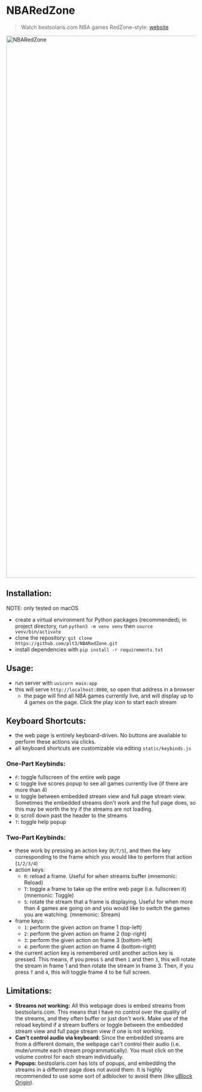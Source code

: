 # NBARedZone

> Watch bestsolaris.com NBA games RedZone-style: [website](https://nbaredzone.applikuapp.com/)

<img width="1440" alt="NBARedZone" src="https://github.com/plt3/NBARedZone/assets/65266160/09f9b6e1-3df3-4487-bb8c-91966b37fe66">

## Installation:

NOTE: only tested on macOS

- create a virtual environment for Python packages (recommended); in project directory, run `python3 -m venv venv` then `source venv/bin/activate`
- clone the repository: `git clone https://github.com/plt3/NBARedZone.git`
- install dependencies with `pip install -r requirements.txt`

## Usage:

- run server with `uvicorn main:app`
- this will serve `http://localhost:8000`, so open that address in a browser
  - the page will find all NBA games currently live, and will display up to 4 games on the page. Click the play icon to start each stream

## Keyboard Shortcuts:

- the web page is entirely keyboard-driven. No buttons are available to perform these actions via clicks.
- all keyboard shortcuts are customizable via editing `static/keybinds.js`

### One-Part Keybinds:

- `F`: toggle fullscreen of the entire web page
- `G`: toggle live scores popup to see all games currently live (if there are more than 4)
- `U`: toggle between embedded stream view and full page stream view. Sometimes the
  embedded streams don't work and the full page does, so this may be worth the try if
  the streams are not loading.
- `D`: scroll down past the header to the streams
- `?`: toggle help popup

### Two-Part Keybinds:

- these work by pressing an action key (`R/T/S`), and then the key corresponding to the
  frame which you would like to perform that action (`1/2/3/4`)
- action keys:
  - `R`: reload a frame. Useful for when streams buffer (mnemonic: Reload)
  - `T`: toggle a frame to take up the entire web page (i.e. fullscreen it) (mnemonic: Toggle)
  - `S`: rotate the stream that a frame is displaying. Useful for when more than 4 games
    are going on and you would like to switch the games you are watching. (mnemonic: Stream)
- frame keys:
  - `1`: perform the given action on frame 1 (top-left)
  - `2`: perform the given action on frame 2 (top-right)
  - `3`: perform the given action on frame 3 (bottom-left)
  - `4`: perform the given action on frame 4 (bottom-right)
- the current action key is remembered until another action key is pressed. This means,
  if you press `S` and then `1` and then `3`, this will rotate the stream in frame 1 and
  then rotate the stream in frame 3. Then, if you press `T` and `4`, this will toggle
  frame 4 to be full screen.

## Limitations:

- **Streams not working:** All this webpage does is embed streams from bestsolaris.com.
  This means that I have no control over the quality of the streams, and they often buffer
  or just don't work. Make use of the reload keybind if a stream buffers or toggle between
  the embedded stream view and full page stream view if one is not working.
- **Can't control audio via keyboard:** Since the embedded streams are from a different domain,
  the webpage can't control their audio (i.e. mute/unmute each stream programmatically).
  You must click on the volume control for each stream individually.
- **Popups:** bestsolaris.com has lots of popups, and embedding the streams in a different page
  does not avoid them. It is highly recommended to use some sort of adblocker to avoid them
  (like [uBlock Origin](https://github.com/gorhill/uBlock)).
